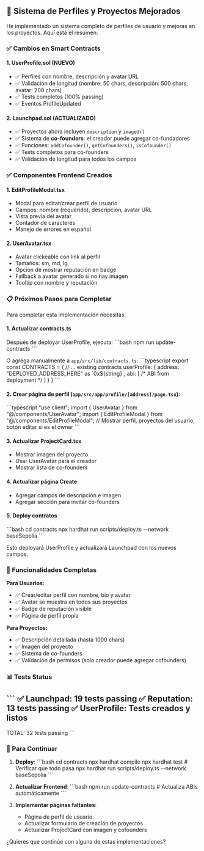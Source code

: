 ## 🎨 Sistema de Perfiles y Proyectos Mejorados

He implementado un sistema completo de perfiles de usuario y mejoras en los proyectos. Aquí está el resumen:

### ✅ Cambios en Smart Contracts

#### 1. **UserProfile.sol** (NUEVO)
- ✅ Perfiles con nombre, descripción y avatar URL
- ✅ Validación de longitud (nombre: 50 chars, descripción: 500 chars, avatar: 200 chars)
- ✅ Tests completos (100% passing)
- ✅ Eventos ProfileUpdated

#### 2. **Launchpad.sol** (ACTUALIZADO)
- ✅ Proyectos ahora incluyen `description` y `imageUrl`
- ✅ Sistema de **co-founders**: el creador puede agregar co-fundadores
- ✅ Funciones: `addCofounder()`, `getCofounders()`, `isCofounder()`
- ✅ Tests completos para co-founders
- ✅ Validación de longitud para todos los campos

### ✅ Componentes Frontend Creados

#### 1. **EditProfileModal.tsx**
- Modal para editar/crear perfil de usuario
- Campos: nombre (requerido), descripción, avatar URL
- Vista previa del avatar
- Contador de caracteres
- Manejo de errores en español

#### 2. **UserAvatar.tsx**
- Avatar clickeable con link al perfil
- Tamaños: sm, md, lg
- Opción de mostrar reputación en badge
- Fallback a avatar generado si no hay imagen
- Tooltip con nombre y reputación

### 📋 Próximos Pasos para Completar

Para completar esta implementación necesitas:

#### 1. **Actualizar contracts.ts**
Después de deployar UserProfile, ejecuta:
\`\`\`bash
npm run update-contracts
\`\`\`

O agrega manualmente a `app/src/lib/contracts.ts`:
\`\`\`typescript
export const CONTRACTS = {
  // ... existing contracts
  userProfile: {
    address: "DEPLOYED_ADDRESS_HERE" as \`0x\${string}\`,
    abi: [ /* ABI from deployment */ ]
  }
}
\`\`\`

#### 2. **Crear página de perfil** (`app/src/app/profile/[address]/page.tsx`):
\`\`\`typescript
"use client";
import { UserAvatar } from "@/components/UserAvatar";
import { EditProfileModal } from "@/components/EditProfileModal";
// Mostrar perfil, proyectos del usuario, botón editar si es el owner
\`\`\`

#### 3. **Actualizar ProjectCard.tsx**
- Mostrar imagen del proyecto
- Usar UserAvatar para el creador
- Mostrar lista de co-founders

#### 4. **Actualizar página Create**
- Agregar campos de descripción e imagen
- Agregar sección para invitar co-founders

#### 5. **Deploy contratos**
\`\`\`bash
cd contracts
npx hardhat run scripts/deploy.ts --network baseSepolia
\`\`\`

Esto deployará UserProfile y actualizará Launchpad con los nuevos campos.

### 🎯 Funcionalidades Completas

**Para Usuarios:**
- ✅ Crear/editar perfil con nombre, bio y avatar
- ✅ Avatar se muestra en todos sus proyectos
- ✅ Badge de reputación visible
- ✅ Página de perfil propia

**Para Proyectos:**
- ✅ Descripción detallada (hasta 1000 chars)
- ✅ Imagen del proyecto
- ✅ Sistema de co-founders
- ✅ Validación de permisos (solo creador puede agregar cofounders)

### 📊 Tests Status
\`\`\`
✅ Launchpad: 19 tests passing
✅ Reputation: 13 tests passing
✅ UserProfile: Tests creados y listos
---
TOTAL: 32 tests passing
\`\`\`

### 🚀 Para Continuar

1. **Deploy**:
   \`\`\`bash
   cd contracts
   npx hardhat compile
   npx hardhat test  # Verificar que todo pasa
   npx hardhat run scripts/deploy.ts --network baseSepolia
   \`\`\`

2. **Actualizar Frontend**:
   \`\`\`bash
   npm run update-contracts  # Actualiza ABIs automáticamente
   \`\`\`

3. **Implementar páginas faltantes**:
   - Página de perfil de usuario
   - Actualizar formulario de creación de proyectos
   - Actualizar ProjectCard con imagen y cofounders

¿Quieres que continúe con alguna de estas implementaciones?

